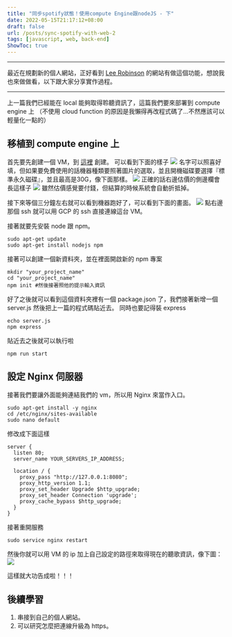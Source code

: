 ```yaml
---
title: "同步spotify狀態！使用compute Engine跟nodeJS - 下"
date: 2022-05-15T21:17:12+08:00
draft: false
url: /posts/sync-spotify-with-web-2
tags: [javascript, web, back-end]
ShowToc: true
---
```

***
最近在規劃新的個人網站，正好看到 [Lee Robinson](https://leerob.io/) 的網站有做這個功能，想說我也來做做看，以下跟大家分享實作過程。
***

上一篇我們已經能在 local 能夠取得聆聽資訊了，這篇我們要來部署到 compute engine 上
（不使用 cloud function 的原因是我懶得再改程式碼了...不然應該可以輕量化一點的）

## 移植到 compute engine 上
首先要先創建一個 VM，到 [這裡](https://console.cloud.google.com/compute/instances) 創建。
可以看到下面的樣子
![](/images/compute-spotify/Screen%20Shot%202022-05-15%20at%2020.57.37.png)
名字可以照喜好填，但如果要免費使用的話機器種類要照著圖片的選取，並且開機磁碟要選擇『標準永久磁碟』，並且最高是30G，像下面那樣。
![](/images/compute-spotify/開機磁碟.png)
正確的話右邊估價的側邊欄會長這樣子
![](/images/compute-spotify/估價.png)
雖然估價感覺要付錢，但結算的時候系統會自動折抵掉。

接下來等個三分鐘左右就可以看到機器跑好了，可以看到下面的畫面。
![](/images/compute-spotify/創建完成.png)
點右邊那個 ssh 就可以用 GCP 的 ssh 直接連線這台 VM。

接著就要先安裝 node 跟 npm。
```shell
sudo apt-get update
sudo apt-get install nodejs npm
```
接著可以創建一個新資料夾，並在裡面開啟新的 npm 專案
```shell
mkdir "your_project_name"
cd "your_project_name"
npm init #然後接著照他的提示輸入資訊
```
好了之後就可以看到這個資料夾裡有一個 package.json 了，我們接著新增一個 server.js 然後把上一篇的程式碼貼近去。
同時也要記得裝 express
```shell
echo server.js
npm express
```

貼近去之後就可以執行啦
```shell
npm run start
```

## 設定 Nginx 伺服器
接著我們要讓外面能夠連結我們的 vm，所以用 Nginx 來當作入口。
```shell
sudo apt-get install -y nginx
cd /etc/nginx/sites-available
sudo nano default
```
修改成下面這樣
```
server {
  listen 80;
  server_name YOUR_SERVERS_IP_ADDRESS;

  location / {
    proxy_pass "http://127.0.0.1:8080";
    proxy_http_version 1.1;
    proxy_set_header Upgrade $http_upgrade;
    proxy_set_header Connection 'upgrade';
    proxy_cache_bypass $http_upgrade;
  }
}
```
接著重開服務
```shell
sudo service nginx restart
```

然後你就可以用 VM 的 ip 加上自己設定的路徑來取得現在的聽歌資訊，像下圖：
![](/images/compute-spotify/連線成功.png)

這樣就大功告成啦！！！

## 後續學習
1. 串接到自己的個人網站。
2. 可以研究怎麼把連線升級為 https。





